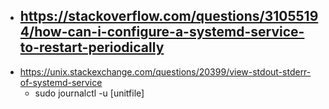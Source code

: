 
- https://stackoverflow.com/questions/31055194/how-can-i-configure-a-systemd-service-to-restart-periodically
  -
- https://unix.stackexchange.com/questions/20399/view-stdout-stderr-of-systemd-service
  - sudo journalctl -u [unitfile]
